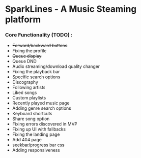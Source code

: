 # SparkLines - A Music Steaming platform

### Core Functionality (TODO) :
  -  ~~Forward/backward buttons~~
  -  ~~Fixing the profile~~
  -  ~~Queue display~~
  -  Queue DND
  -  Audio streaming/download quality changer
  -  Fixing the playback bar
  -  Specific search options
  -  Discography  
  -  Following artists
  -  Liked songs
  -  Custom playlists
  -  Recently played music page
  -  Adding genre search options
  -  Keyboard shortcuts
  -  Share song option
  -  Fixing errors discovered in MVP
  -  Fixing up UI with fallbacks
  -  Fixing the landing page
  -  Add 404 page
  -  seekbar/progress bar css
  -  Adding responsiveness